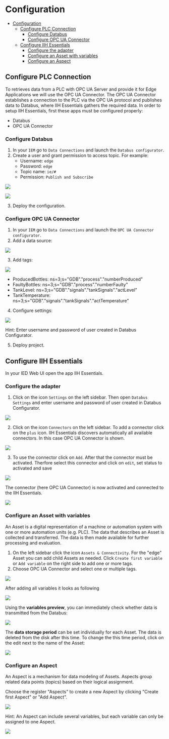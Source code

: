# Configuration

- [Configuration](#configuration)
  - [Configure PLC Connection](#configure-plc-connection)
    - [Configure Databus](#configure-databus)
    - [Configure OPC UA Connector](#configure-opc-ua-connector)
  - [Configure IIH Essentials](#configure-iih-essentials)
    - [Configure the adapter](#configure-the-adapter)
    - [Configure an Asset with variables](#configure-an-asset-with-variables)
    - [Configure an Aspect](#configure-an-aspect)

## Configure PLC Connection

To retrieves data from a PLC with OPC UA Server and provide it for Edge Applications we will use the OPC UA Connector. The OPC UA Connector establishes a connection to the PLC via the OPC UA protocol and publishes data to Databus, where IIH Essentials gathers the required data. 
In order to setup IIH Essentials, first these apps must be configured properly:

- Databus
- OPC UA Connector

### Configure Databus

1. In your `IEM` go to `Data Connections` and launch the `Databus configurator`.
2. Create a user and grant permission to access topic. For example:
   - Username: `edge`
   - Password: `edge`
   - Topic name: `ie/#`
   - Permission: `Publish and Subscribe`

<p><kbd><img src="graphics/IE_Databus_User.PNG"/></kbd></p>

<p><kbd><img src="graphics/IE_Databus.PNG"/></kbd></p>

3. Deploy the configuration.

### Configure OPC UA Connector

1. In your `IEM` go to `Data Connections` and launch the `OPC UA Connector configurator`.
2. Add a data source:

<p><kbd><img src="graphics/S7_Connector_Data_Source.PNG"/></kbd></p>

3. Add tags:

<p><kbd><img src="graphics/opcuaconnector.png"/></kbd></p>

   - ProducedBottles: ns=3;s="GDB"."process"."numberProduced"
   - FaultyBottles: ns=3;s="GDB"."process"."numberFaulty"
   - TankLevel: ns=3;s="GDB"."signals"."tankSignals"."actLevel"	
   - TankTemperature: ns=3;s="GDB"."signals"."tankSignals"."actTemperature"	

4. Configure settings:

<p><kbd><img src="graphics/opcuaconnector_settings.png"/></kbd></p>

Hint: Enter username and password of user created in Databus Configurator.

5. Deploy project.

## Configure IIH Essentials

In your IED Web UI open the app IIH Essentials.

### Configure the adapter

1. Click on the icon `Settings` on the left sidebar. Then open `Databus Settings` and enter username and password of user created in Databus Configurator.

<p><kbd><img src="graphics/iihessentials_databus_settings.png"/></kbd></p>

2. Click on the icon `Connectors` on the left sidebar. To add a connector click on the `plus` icon. IIH Essentials discovers automatically all available connectors. In this case OPC UA Connector is shown. 

<p><kbd><img src="graphics/iihessentials_addconnector.png"/></kbd></p>

3. To use the connector click on `Add`. After that the connector must be activated. Therfore select this connector and click on `edit`, set status to activated and save

<p><kbd><img src="graphics/iihessentials_opcuaconnector.png"/></kbd></p>

The connector (here OPC UA Connector) is now activated and connected to the IIH Essentials.

<p><kbd><img src="graphics/iihessentials_opcuaconnector_status.png"/></kbd></p>

### Configure an Asset with variables

An Asset is a digital representation of a machine or automation system with one or more automation units (e.g. PLC). The data that describes an Asset is collected and transferred. The data is then made available for further processing and evaluation.

1. On the left sidebar click the icon `Assets & Connectivity`. For the "edge" Asset you can add child Assets as needed. Click `Create first variable` or `Add variable` on the right side to add one or more tags. 
2. Choose OPC UA Connector and select one or multiple tags.

<p><kbd><img src="graphics/iihessentials_addvariable.png"/></kbd></p>

After adding all variables it looks as following

<p><kbd><img src="graphics/Data_Service_Assets.PNG"/></kbd></p>

Using the **variables preview**, you can immediately check whether data is transmitted from the Databus:

<p><kbd><img src="graphics/Data_Service_Preview.PNG"/></kbd></p>

The **data storage period** can be set individually for each Asset. The data is deleted from the disk after this time.
To change the this time period, click on the edit next to the name of the Asset:

<p><kbd><img src="graphics/Data_Service_Retention.PNG"/></kbd></p>

### Configure an Aspect

An Aspect is a mechanism for data modeling of Assets. Aspects group related data points (topics) based on their logical assignment.

Choose the register "Aspects" to create a new Aspect by clicking "Create first Aspect" or "Add Aspect".

<p><kbd><img src="graphics/Data_Service_Aspect.PNG"/></kbd></p>

Hint: An Aspect can include several variables, but each variable can only be assigned to one Aspect.

<p><kbd><img src="graphics/Data_Service_Aspects.PNG"/></kbd></p>

